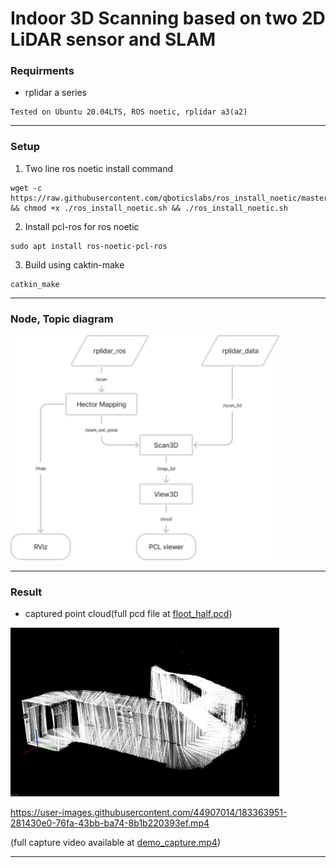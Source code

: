 # Indoor 3D Scanning based on two 2D LiDAR sensor and SLAM

### Requirments
* rplidar a series
~~~
Tested on Ubuntu 20.04LTS, ROS noetic, rplidar a3(a2)
~~~
-----

### Setup

1. Two line ros noetic install command
```shell
wget -c https://raw.githubusercontent.com/qboticslabs/ros_install_noetic/master/ros_install_noetic.sh && chmod +x ./ros_install_noetic.sh && ./ros_install_noetic.sh
```

2. Install pcl-ros for ros noetic
```shell
sudo apt install ros-noetic-pcl-ros
```

3. Build using caktin-make
```shell
catkin_make
```

-----

### Node, Topic diagram
<img src="./demo/diagram.jpg" width="430px" height="360px">

-----

### Result
* captured point cloud(full pcd file at [floot_half.pcd](https://github.com/ross1573/scan_3d/blob/master/demo/floor_half.pcd.zip))
<img src="./demo/floor_half_pcd.png" width="430px" height="270">

https://user-images.githubusercontent.com/44907014/183363951-281430e0-76fa-43bb-ba74-8b1b220393ef.mp4

(full capture video available at [demo_capture.mp4](https://github.com/ross1573/scan_3d/blob/master/demo/demo_capture.mp4))


-----
